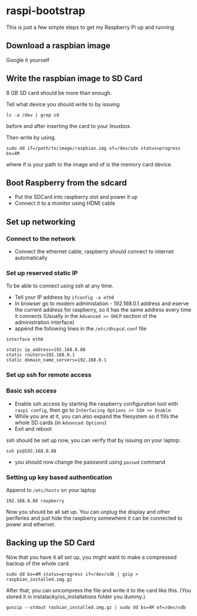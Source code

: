 # raspi-bootstrap

This is just a few simple steps to get my Raspberry Pi up and running

## Download a raspbian image

Google it yourself

## Write the raspbian image to SD Card

8 GB SD card should be more than enough.

Tell what device you should write to by issuing
 
```
ls -a /dev | grep sd
```

before and after inserting the card to your linuxbox.

Then write by using.

```
sudo dd if=/path/to/image/raspbian.img of=/dev/sdx status=progress bs=4M
```

where if is your path to the image and of is the memory card device.

## Boot Raspberry from the sdcard

- Put the SDCard into raspberry slot and power it up
- Connect it to a monitor using HDMI cable


## Set up networking

### Connect to the network

- Connect the ethernet cable, raspberry should connect to internet automatically

### Set up reserved static IP

To be able to connect using ssh at any time.

- Tell your IP address by `ifconfig -a eth0` 
- In browser go to modem administation - 192.168.0.1 address and eserve the current address for raspberry, so it has the same address every time it connects (Usually in the `Advanced >> DHCP` section of the administration interface)
- append the following lines in the `/etc/dhcpcd.conf` file

```
interface eth0

static ip_address=192.168.0.88
static routers=192.168.0.1
static domain_name_servers=192.168.0.1
```


### Set up ssh for remote access

### Basic ssh access

- Enable ssh access by starting the raspberry configuration tool with `raspi config`, then go to `Interfacing Options >> SSH >> Enable`
- While you are at it, you can also expand the filesystem so it fills the whole SD cards (in `Advanced Options`)
- Exit and reboot

ssh should be set up now, you can verify that by issuing on your laptop:

```
ssh pi@192.168.0.88
```

- you should now change the password using `passwd` command

### Setting up key based authentication

Append to `/etc/hosts` on your laptop 

```
192.168.0.88 raspberry
```

Now you should be all set up. You can unplug the display and other periferies 
and just hide the raspberry somewhere it can be connected to power and ethernet.

## Backing up the SD Card

Now that you have it all set up, you might want to make a compressed backup of the 
whole card.

```
sudo dd bs=4M status=progress if=/dev/sdb | gzip > raspbian_installed.img.gz
```

After that, you can uncompress the file and write it to the card like this.
(You stored it in instalacky/os_installations folder you dummy.)

```
gunzip --stdout rasbian_installed.img.gz | sudo dd bs=4M of=/dev/sdb
```
